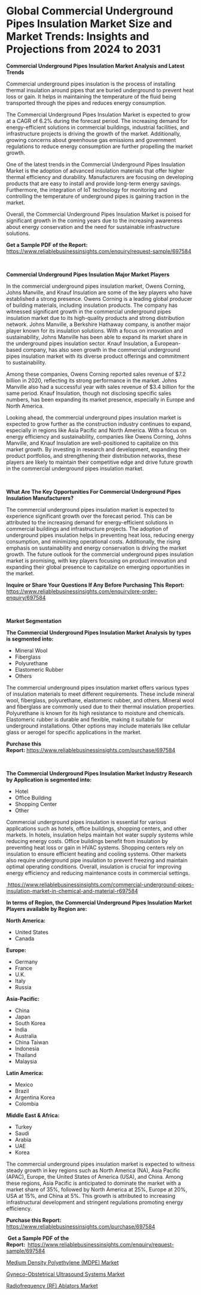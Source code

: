 <p><h1>Global Commercial Underground Pipes Insulation Market Size and Market Trends: Insights and Projections from 2024 to 2031</h1></p><p><strong>Commercial Underground Pipes Insulation Market Analysis and Latest Trends</strong></p>
<p><p>Commercial underground pipes insulation is the process of installing thermal insulation around pipes that are buried underground to prevent heat loss or gain. It helps in maintaining the temperature of the fluid being transported through the pipes and reduces energy consumption.</p><p>The Commercial Underground Pipes Insulation Market is expected to grow at a CAGR of 6.2% during the forecast period. The increasing demand for energy-efficient solutions in commercial buildings, industrial facilities, and infrastructure projects is driving the growth of the market. Additionally, growing concerns about greenhouse gas emissions and government regulations to reduce energy consumption are further propelling the market growth.</p><p>One of the latest trends in the Commercial Underground Pipes Insulation Market is the adoption of advanced insulation materials that offer higher thermal efficiency and durability. Manufacturers are focusing on developing products that are easy to install and provide long-term energy savings. Furthermore, the integration of IoT technology for monitoring and controlling the temperature of underground pipes is gaining traction in the market.</p><p>Overall, the Commercial Underground Pipes Insulation Market is poised for significant growth in the coming years due to the increasing awareness about energy conservation and the need for sustainable infrastructure solutions.</p></p>
<p><strong>Get a Sample PDF of the Report:&nbsp;</strong> <a href="https://www.reliablebusinessinsights.com/enquiry/request-sample/697584">https://www.reliablebusinessinsights.com/enquiry/request-sample/697584</a></p>
<p>&nbsp;</p>
<p><strong>Commercial Underground Pipes Insulation Major Market Players</strong></p>
<p><p>In the commercial underground pipes insulation market, Owens Corning, Johns Manville, and Knauf Insulation are some of the key players who have established a strong presence. Owens Corning is a leading global producer of building materials, including insulation products. The company has witnessed significant growth in the commercial underground pipes insulation market due to its high-quality products and strong distribution network. Johns Manville, a Berkshire Hathaway company, is another major player known for its insulation solutions. With a focus on innovation and sustainability, Johns Manville has been able to expand its market share in the underground pipes insulation sector. Knauf Insulation, a European-based company, has also seen growth in the commercial underground pipes insulation market with its diverse product offerings and commitment to sustainability.</p><p>Among these companies, Owens Corning reported sales revenue of $7.2 billion in 2020, reflecting its strong performance in the market. Johns Manville also had a successful year with sales revenue of $3.4 billion for the same period. Knauf Insulation, though not disclosing specific sales numbers, has been expanding its market presence, especially in Europe and North America.</p><p>Looking ahead, the commercial underground pipes insulation market is expected to grow further as the construction industry continues to expand, especially in regions like Asia Pacific and North America. With a focus on energy efficiency and sustainability, companies like Owens Corning, Johns Manville, and Knauf Insulation are well-positioned to capitalize on this market growth. By investing in research and development, expanding their product portfolios, and strengthening their distribution networks, these players are likely to maintain their competitive edge and drive future growth in the commercial underground pipes insulation market.</p></p>
<p>&nbsp;</p>
<p><strong>What Are The Key Opportunities For Commercial Underground Pipes Insulation Manufacturers?</strong></p>
<p><p>The commercial underground pipes insulation market is expected to experience significant growth over the forecast period. This can be attributed to the increasing demand for energy-efficient solutions in commercial buildings and infrastructure projects. The adoption of underground pipes insulation helps in preventing heat loss, reducing energy consumption, and minimizing operational costs. Additionally, the rising emphasis on sustainability and energy conservation is driving the market growth. The future outlook for the commercial underground pipes insulation market is promising, with key players focusing on product innovation and expanding their global presence to capitalize on emerging opportunities in the market.</p></p>
<p><strong>Inquire or Share Your Questions If Any Before Purchasing This Report:</strong> <a href="https://www.reliablebusinessinsights.com/enquiry/pre-order-enquiry/697584">https://www.reliablebusinessinsights.com/enquiry/pre-order-enquiry/697584</a></p>
<p>&nbsp;</p>
<p><strong>Market Segmentation</strong></p>
<p><strong>The Commercial Underground Pipes Insulation Market Analysis by types is segmented into:</strong></p>
<p><ul><li>Mineral Wool</li><li>Fiberglass</li><li>Polyurethane</li><li>Elastomeric Rubber</li><li>Others</li></ul></p>
<p><p>The commercial underground pipes insulation market offers various types of insulation materials to meet different requirements. These include mineral wool, fiberglass, polyurethane, elastomeric rubber, and others. Mineral wool and fiberglass are commonly used due to their thermal insulation properties. Polyurethane is known for its high resistance to moisture and chemicals. Elastomeric rubber is durable and flexible, making it suitable for underground installations. Other options may include materials like cellular glass or aerogel for specific applications in the market.</p></p>
<p><strong>Purchase this Report:&nbsp;</strong><a href="https://www.reliablebusinessinsights.com/purchase/697584">https://www.reliablebusinessinsights.com/purchase/697584</a></p>
<p>&nbsp;</p>
<p><strong>The Commercial Underground Pipes Insulation Market Industry Research by Application is segmented into:</strong></p>
<p><ul><li>Hotel</li><li>Office Building</li><li>Shopping Center</li><li>Other</li></ul></p>
<p><p>Commercial underground pipes insulation is essential for various applications such as hotels, office buildings, shopping centers, and other markets. In hotels, insulation helps maintain hot water supply systems while reducing energy costs. Office buildings benefit from insulation by preventing heat loss or gain in HVAC systems. Shopping centers rely on insulation to ensure efficient heating and cooling systems. Other markets also require underground pipe insulation to prevent freezing and maintain optimal operating conditions. Overall, insulation is crucial for improving energy efficiency and reducing maintenance costs in commercial settings.</p></p>
<p><a href="https://www.reliablebusinessinsights.com/commercial-underground-pipes-insulation-market-in-chemical-and-material-r697584">&nbsp;https://www.reliablebusinessinsights.com/commercial-underground-pipes-insulation-market-in-chemical-and-material-r697584</a></p>
<p><strong>In terms of Region, the Commercial Underground Pipes Insulation Market Players available by Region are:</strong></p>
<p>
    <p> <strong> North America: </strong>
        <ul>
            <li>United States</li>
            <li>Canada</li>
        </ul>
        </p> 
    <p> <strong> Europe: </strong>
        <ul>
            <li>Germany</li>
            <li>France</li>
            <li>U.K.</li>
            <li>Italy</li>
            <li>Russia</li>
        </ul>
        </p> 
    <p> <strong> Asia-Pacific: </strong>
        <ul>
            <li>China</li>
            <li>Japan</li>
            <li>South Korea</li>
            <li>India</li>
            <li>Australia</li>
            <li>China Taiwan</li>
            <li>Indonesia</li>
            <li>Thailand</li>
            <li>Malaysia</li>
        </ul>
        </p> 
    <p> <strong> Latin America: </strong>
        <ul>
            <li>Mexico</li>
            <li>Brazil</li>
            <li>Argentina Korea</li>
            <li>Colombia</li>
        </ul>
        </p> 
    <p> <strong> Middle East & Africa: </strong>
        <ul>
            <li>Turkey</li>
            <li>Saudi</li>
            <li>Arabia</li>
            <li>UAE</li>
            <li>Korea</li>
        </ul>
    </p>
    </p>
<p><p>The commercial underground pipes insulation market is expected to witness steady growth in key regions such as North America (NA), Asia Pacific (APAC), Europe, the United States of America (USA), and China. Among these regions, Asia Pacific is anticipated to dominate the market with a market share of 35%, followed by North America at 25%, Europe at 20%, USA at 15%, and China at 5%. This growth is attributed to increasing infrastructural development and stringent regulations promoting energy efficiency.</p></p>
<p><strong>Purchase this Report: </strong><a href="https://www.reliablebusinessinsights.com/purchase/697584">https://www.reliablebusinessinsights.com/purchase/697584</a></p>
<p>&nbsp;<strong>Get a Sample PDF of the Report:&nbsp;&nbsp;</strong><a href="https://www.reliablebusinessinsights.com/enquiry/request-sample/697584">https://www.reliablebusinessinsights.com/enquiry/request-sample/697584</a></p>
<p><strong></strong></p>
<p><p><a href="https://github.com/hxuqpfvq95/Market-Research-Report-List-1/blob/main/medium-density-polyethylene-mdpe-market.md">Medium Density Polyethylene (MDPE) Market</a></p><p><a href="https://github.com/HowardDelgaXXfnf/Market-Research-Report-List-1/blob/main/gyneco-obstetrical-ultrasound-systems-market.md">Gyneco-Obstetrical Ultrasound Systems Market</a></p><p><a href="https://github.com/nandosuryapratama/Market-Research-Report-List-1/blob/main/radiofrequency-rf-ablators-market.md">Radiofrequency (RF) Ablators Market</a></p></p>